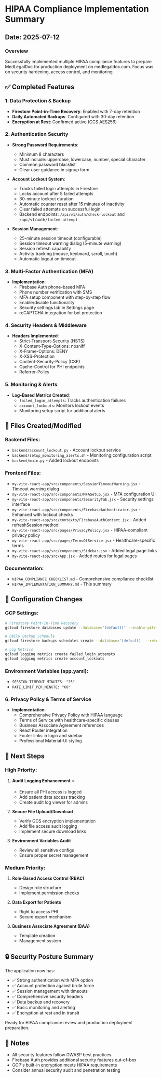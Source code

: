 # HIPAA Compliance Implementation Summary

## Date: 2025-07-12

### Overview
Successfully implemented multiple HIPAA compliance features to prepare MedLegalDoc for production deployment on medlegaldoc.com. Focus was on security hardening, access control, and monitoring.

## ✅ Completed Features

### 1. **Data Protection & Backup**
- **Firestore Point-in-Time Recovery**: Enabled with 7-day retention
- **Daily Automated Backups**: Configured with 30-day retention
- **Encryption at Rest**: Confirmed active (GCS AES256)

### 2. **Authentication Security**
- **Strong Password Requirements**:
  - Minimum 8 characters
  - Must include: uppercase, lowercase, number, special character
  - Common password blacklist
  - Clear user guidance in signup form

- **Account Lockout System**:
  - Tracks failed login attempts in Firestore
  - Locks account after 5 failed attempts
  - 30-minute lockout duration
  - Automatic counter reset after 15 minutes of inactivity
  - Clear failed attempts on successful login
  - Backend endpoints: `/api/v1/auth/check-lockout` and `/api/v1/auth/failed-attempt`

- **Session Management**:
  - 25-minute session timeout (configurable)
  - Session timeout warning dialog (5-minute warning)
  - Session refresh capability
  - Activity tracking (mouse, keyboard, scroll, touch)
  - Automatic logout on timeout

### 3. **Multi-Factor Authentication (MFA)**
- **Implementation**:
  - Firebase Auth phone-based MFA
  - Phone number verification with SMS
  - MFA setup component with step-by-step flow
  - Enable/disable functionality
  - Security settings tab in Settings page
  - reCAPTCHA integration for bot protection

### 4. **Security Headers & Middleware**
- **Headers Implemented**:
  - Strict-Transport-Security (HSTS)
  - X-Content-Type-Options: nosniff
  - X-Frame-Options: DENY
  - X-XSS-Protection
  - Content-Security-Policy (CSP)
  - Cache-Control for PHI endpoints
  - Referrer-Policy

### 5. **Monitoring & Alerts**
- **Log-Based Metrics Created**:
  - `failed_login_attempts`: Tracks authentication failures
  - `account_lockouts`: Monitors lockout events
  - Monitoring setup script for additional alerts

## 📁 Files Created/Modified

### Backend Files:
- `backend/account_lockout.py` - Account lockout service
- `backend/setup_monitoring_alerts.sh` - Monitoring configuration script
- `backend/main.py` - Added lockout endpoints

### Frontend Files:
- `my-vite-react-app/src/components/SessionTimeoutWarning.jsx` - Timeout warning dialog
- `my-vite-react-app/src/components/MFASetup.jsx` - MFA configuration UI
- `my-vite-react-app/src/components/SecurityTab.jsx` - Security settings interface
- `my-vite-react-app/src/components/FirebaseAuthenticator.jsx` - Enhanced with lockout checks
- `my-vite-react-app/src/contexts/FirebaseAuthContext.jsx` - Added refreshSession method
- `my-vite-react-app/src/pages/PrivacyPolicy.jsx` - HIPAA-compliant privacy policy
- `my-vite-react-app/src/pages/TermsOfService.jsx` - Healthcare-specific terms
- `my-vite-react-app/src/components/Sidebar.jsx` - Added legal page links
- `my-vite-react-app/src/App.jsx` - Added routes for legal pages

### Documentation:
- `HIPAA_COMPLIANCE_CHECKLIST.md` - Comprehensive compliance checklist
- `HIPAA_IMPLEMENTATION_SUMMARY.md` - This summary

## 🔧 Configuration Changes

### GCP Settings:
```bash
# Firestore Point-in-Time Recovery
gcloud firestore databases update --database="(default)" --enable-pitr

# Daily Backup Schedule
gcloud firestore backups schedules create --database='(default)' --retention=30d --recurrence=daily

# Log Metrics
gcloud logging metrics create failed_login_attempts
gcloud logging metrics create account_lockouts
```

### Environment Variables (app.yaml):
- `SESSION_TIMEOUT_MINUTES: "25"`
- `RATE_LIMIT_PER_MINUTE: "60"`

### 6. **Privacy Policy & Terms of Service**
- **Implementation**:
  - Comprehensive Privacy Policy with HIPAA language
  - Terms of Service with healthcare-specific clauses
  - Business Associate Agreement references
  - React Router integration
  - Footer links in login and sidebar
  - Professional Material-UI styling

## 🚀 Next Steps

### High Priority:
1. **Audit Logging Enhancement** ⭐
   - Ensure all PHI access is logged
   - Add patient data access tracking
   - Create audit log viewer for admins

2. **Secure File Upload/Download**
   - Verify GCS encryption implementation
   - Add file access audit logging
   - Implement secure download links

4. **Environment Variables Audit**
   - Review all sensitive configs
   - Ensure proper secret management

### Medium Priority:
1. **Role-Based Access Control (RBAC)**
   - Design role structure
   - Implement permission checks

2. **Data Export for Patients**
   - Right to access PHI
   - Secure export mechanism

3. **Business Associate Agreement (BAA)**
   - Template creation
   - Management system

## 🔒 Security Posture Summary

The application now has:
- ✅ Strong authentication with MFA option
- ✅ Account protection against brute force
- ✅ Session management with timeouts
- ✅ Comprehensive security headers
- ✅ Data backup and recovery
- ✅ Basic monitoring and alerting
- ✅ Encryption at rest and in transit

Ready for HIPAA compliance review and production deployment preparation.

## 📝 Notes

- All security features follow OWASP best practices
- Firebase Auth provides additional security features out-of-box
- GCP's built-in encryption meets HIPAA requirements
- Consider annual security audit and penetration testing